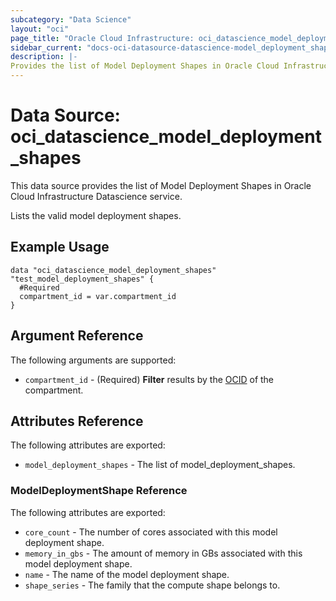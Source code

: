 ```yaml
---
subcategory: "Data Science"
layout: "oci"
page_title: "Oracle Cloud Infrastructure: oci_datascience_model_deployment_shapes"
sidebar_current: "docs-oci-datasource-datascience-model_deployment_shapes"
description: |-
Provides the list of Model Deployment Shapes in Oracle Cloud Infrastructure Data Science service
---
```


# Data Source: oci_datascience_model_deployment_shapes
This data source provides the list of Model Deployment Shapes in Oracle Cloud Infrastructure Datascience service.

Lists the valid model deployment shapes.

## Example Usage

```hcl
data "oci_datascience_model_deployment_shapes" "test_model_deployment_shapes" {
  #Required
  compartment_id = var.compartment_id
}
```

## Argument Reference

The following arguments are supported:

* `compartment_id` - (Required) <b>Filter</b> results by the [OCID](https://docs.cloud.oracle.com/iaas/Content/General/Concepts/identifiers.htm) of the compartment.


## Attributes Reference

The following attributes are exported:

* `model_deployment_shapes` - The list of model_deployment_shapes.

### ModelDeploymentShape Reference

The following attributes are exported:

* `core_count` - The number of cores associated with this model deployment shape.
* `memory_in_gbs` - The amount of memory in GBs associated with this model deployment shape.
* `name` - The name of the model deployment shape.
* `shape_series` - The family that the compute shape belongs to. 

